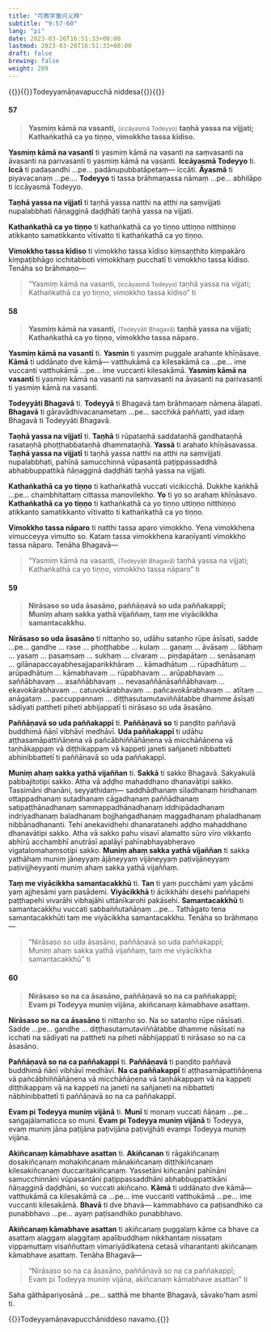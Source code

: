 ```yaml
---
title: "可教学童问义释"
subtitle: "9:57-60"
lang: "pi"
date: 2023-03-26T16:51:33+08:00
lastmod: 2023-03-26T16:51:33+08:00
draft: false
brewing: false
weight: 209
---
```


{{<subtitle>}}{{<suttalink src="cnd13">}}Todeyyamāṇavapucchā niddesa{{</suttalink>}}{{</subtitle>}}

#### 57

> **Yasmiṃ kāmā na vasanti,** <small>(iccāyasmā Todeyyo)</small> **taṇhā yassa na vijjati;**  
> **Kathaṅkathā ca yo tiṇṇo, vimokkho tassa kīdiso.**

**Yasmiṃ kāmā na vasantī** ti yasmiṃ kāmā na vasanti na saṃvasanti na āvasanti na parivasantī ti yasmiṃ kāmā na vasanti. **Iccāyasmā Todeyyo** ti. **Iccā** ti padasandhi …pe… padānupubbatāpetaṃ— iccāti. **Āyasmā** ti piyavacanaṃ …pe…. **Todeyyo** ti tassa brāhmaṇassa nāmaṃ …pe… abhilāpo ti iccāyasmā Todeyyo.

**Taṇhā yassa na vijjatī** ti taṇhā yassa natthi na atthi na saṃvijjati nupalabbhati ñāṇagginā daḍḍhāti taṇhā yassa na vijjati.

**Kathaṅkathā ca yo tiṇṇo** ti kathaṅkathā ca yo tiṇṇo uttiṇṇo nitthiṇṇo atikkanto samatikkanto vītivatto ti kathaṅkathā ca yo tiṇṇo.

**Vimokkho tassa kīdiso** ti vimokkho tassa kīdiso kiṃsaṇṭhito kiṃpakāro kiṃpaṭibhāgo icchitabboti vimokkhaṃ pucchatī ti vimokkho tassa kīdiso. Tenāha so brāhmaṇo—

> “Yasmiṃ kāmā na vasanti, <small>(iccāyasmā Todeyyo)</small> taṇhā yassa na vijjati;  
> Kathaṅkathā ca yo tiṇṇo, vimokkho tassa kīdiso” ti

#### 58

> **Yasmiṃ kāmā na vasanti,** <small>(Todeyyāti Bhagavā)</small> **taṇhā yassa na vijjati;**  
> **Kathaṅkathā ca yo tiṇṇo, vimokkho tassa nāparo.**

**Yasmiṃ kāmā na vasantī** ti. **Yasmin** ti yasmiṃ puggale arahante khīṇāsave. **Kāmā** ti uddānato dve kāmā— vatthukāmā ca kilesakāmā ca …pe… ime vuccanti vatthukāmā …pe… ime vuccanti kilesakāmā. **Yasmiṃ kāmā na vasantī** ti yasmiṃ kāmā na vasanti na saṃvasanti na āvasanti na parivasantī ti yasmiṃ kāmā na vasanti.

**Todeyyāti Bhagavā** ti. **Todeyyā** ti Bhagavā taṃ brāhmaṇaṃ nāmena ālapati. **Bhagavā** ti gāravādhivacanametaṃ …pe… sacchikā paññatti, yad idaṃ Bhagavā ti Todeyyāti Bhagavā.

**Taṇhā yassa na vijjatī** ti. **Taṇhā** ti rūpataṇhā saddataṇhā gandhataṇhā rasataṇhā phoṭṭhabbataṇhā dhammataṇhā. **Yassā** ti arahato khīṇāsavassa. **Taṇhā yassa na vijjatī** ti taṇhā yassa natthi na atthi na saṃvijjati nupalabbhati, pahīnā samucchinnā vūpasantā paṭippassaddhā abhabbuppattikā ñāṇagginā daḍḍhāti taṇhā yassa na vijjati.

**Kathaṅkathā ca yo tiṇṇo** ti kathaṅkathā vuccati vicikicchā. Dukkhe kaṅkhā …pe… chambhitattaṃ cittassa manovilekho. **Yo** ti yo so arahaṃ khīṇāsavo. **Kathaṅkathā ca yo tiṇṇo** ti kathaṅkathā ca yo tiṇṇo uttiṇṇo nitthiṇṇo atikkanto samatikkanto vītivatto ti kathaṅkathā ca yo tiṇṇo.

**Vimokkho tassa nāparo** ti natthi tassa aparo vimokkho. Yena vimokkhena vimucceyya vimutto so. Kataṃ tassa vimokkhena karaṇīyanti vimokkho tassa nāparo. Tenāha Bhagavā—

> “Yasmiṃ kāmā na vasanti, <small>(Todeyyāti Bhagavā)</small> taṇhā yassa na vijjati;  
> Kathaṅkathā ca yo tiṇṇo, vimokkho tassa nāparo” ti

#### 59

> **Nirāsaso so uda āsasāno, paññāṇavā so uda paññakappī;**  
> **Muniṃ ahaṃ sakka yathā vijaññaṃ, taṃ me viyācikkha samantacakkhu.**

**Nirāsaso so uda āsasāno** ti nittaṇho so, udāhu sataṇho rūpe āsīsati, sadde …pe… gandhe … rase … phoṭṭhabbe … kulaṃ … gaṇaṃ … āvāsaṃ … lābhaṃ … yasaṃ … pasaṃsaṃ … sukhaṃ … cīvaraṃ … piṇḍapātaṃ … senāsanaṃ … gilānapaccayabhesajjaparikkhāraṃ … kāmadhātuṃ … rūpadhātuṃ … arūpadhātuṃ … kāmabhavaṃ … rūpabhavaṃ … arūpabhavaṃ … saññābhavaṃ … asaññābhavaṃ … nevasaññānāsaññābhavaṃ … ekavokārabhavaṃ … catuvokārabhavaṃ … pañcavokārabhavaṃ … atītaṃ … anāgataṃ … paccuppannaṃ … diṭṭhasutamutaviññātabbe dhamme āsīsati sādiyati pattheti piheti abhijappatī ti nirāsaso so uda āsasāno.

**Paññāṇavā so uda paññakappī** ti. **Paññāṇavā so** ti paṇḍito paññavā buddhimā ñāṇī vibhāvī medhāvī. **Uda paññakappī** ti udāhu aṭṭhasamāpattiñāṇena vā pañcābhiññāñāṇena vā micchāñāṇena vā taṇhākappaṃ vā diṭṭhikappaṃ vā kappeti janeti sañjaneti nibbatteti abhinibbattetī ti paññāṇavā so uda paññakappī.

**Muniṃ ahaṃ sakka yathā vijaññan** ti. **Sakkā** ti sakko Bhagavā. Sakyakulā pabbajitotipi sakko. Atha vā aḍḍho mahaddhano dhanavātipi sakko. Tassimāni dhanāni, seyyathidaṃ— saddhādhanaṃ sīladhanaṃ hiridhanaṃ ottappadhanaṃ sutadhanaṃ cāgadhanaṃ paññādhanaṃ satipaṭṭhānadhanaṃ sammappadhānadhanaṃ iddhipādadhanaṃ indriyadhanaṃ baladhanaṃ bojjhaṅgadhanaṃ maggadhanaṃ phaladhanaṃ nibbānadhananti. Tehi anekavidhehi dhanaratanehi aḍḍho mahaddhano dhanavātipi sakko. Atha vā sakko pahu visavī alamatto sūro vīro vikkanto abhīrū acchambhī anutrāsī apalāyī pahīnabhayabheravo vigatalomahaṃsotipi sakko. **Muniṃ ahaṃ sakka yathā vijaññan** ti sakka yathāhaṃ muniṃ jāneyyaṃ ājāneyyaṃ vijāneyyaṃ paṭivijāneyyaṃ paṭivijjheyyanti muniṃ ahaṃ sakka yathā vijaññaṃ.

**Taṃ me viyācikkha samantacakkhū** ti. **Tan** ti yaṃ pucchāmi yaṃ yācāmi yaṃ ajjhesāmi yaṃ pasādemi. **Viyācikkhā** ti ācikkhāhi desehi paññapehi paṭṭhapehi vivarāhi vibhajāhi uttānīkarohi pakāsehi. **Samantacakkhū** ti samantacakkhu vuccati sabbaññutañāṇaṃ …pe… Tathāgato tena samantacakkhūti taṃ me viyācikkha samantacakkhu. Tenāha so brāhmaṇo—

> “Nirāsaso so uda āsasāno, paññāṇavā so uda paññakappī;  
> Muniṃ ahaṃ sakka yathā vijaññaṃ, taṃ me viyācikkha samantacakkhū” ti

#### 60

> **Nirāsaso so na ca āsasāno, paññāṇavā so na ca paññakappī;**  
> **Evam pi Todeyya muniṃ vijāna, akiñcanaṃ kāmabhave asattaṃ.**

**Nirāsaso so na ca āsasāno** ti nittaṇho so. Na so sataṇho rūpe nāsīsati. Sadde …pe… gandhe … diṭṭhasutamutaviññātabbe dhamme nāsīsati na icchati na sādiyati na pattheti na piheti nābhijappatī ti nirāsaso so na ca āsasāno.

**Paññāṇavā so na ca paññakappī** ti. **Paññāṇavā** ti paṇḍito paññavā buddhimā ñāṇī vibhāvī medhāvī. **Na ca paññakappī** ti aṭṭhasamāpattiñāṇena vā pañcābhiññāñāṇena vā micchāñāṇena vā taṇhākappaṃ vā na kappeti diṭṭhikappaṃ vā na kappeti na janeti na sañjaneti na nibbatteti nābhinibbattetī ti paññāṇavā so na ca paññakappī.

**Evam pi Todeyya muniṃ vijānā** ti. **Munī** ti monaṃ vuccati ñāṇaṃ …pe… saṅgajālamaticca so muni. **Evam pi Todeyya muniṃ vijānā** ti Todeyya, evaṃ muniṃ jāna paṭijāna paṭivijāna paṭivijjhāti evampi Todeyya muniṃ vijāna.

**Akiñcanaṃ kāmabhave asattan** ti. **Akiñcanan** ti rāgakiñcanaṃ dosakiñcanaṃ mohakiñcanaṃ mānakiñcanaṃ diṭṭhikiñcanaṃ kilesakiñcanaṃ duccaritakiñcanaṃ. Yassetāni kiñcanāni pahīnāni samucchinnāni vūpasantāni paṭippassaddhāni abhabbuppattikāni ñāṇagginā daḍḍhāni, so vuccati akiñcano. **Kāmā** ti uddānato dve kāmā— vatthukāmā ca kilesakāmā ca …pe… ime vuccanti vatthukāmā …pe… ime vuccanti kilesakāmā. **Bhavā** ti dve bhavā— kammabhavo ca paṭisandhiko ca punabbhavo …pe… ayaṃ paṭisandhiko punabbhavo.

**Akiñcanaṃ kāmabhave asattan** ti akiñcanaṃ puggalaṃ kāme ca bhave ca asattaṃ alaggaṃ alaggitaṃ apalibuddhaṃ nikkhantaṃ nissaṭaṃ vippamuttaṃ visaññuttaṃ vimariyādikatena cetasā viharantanti akiñcanaṃ kāmabhave asattaṃ. Tenāha Bhagavā—

> “Nirāsaso so na ca āsasāno, paññāṇavā so na ca paññakappī;  
> Evam pi Todeyya muniṃ vijāna, akiñcanaṃ kāmabhave asattan” ti

Saha gāthāpariyosānā …pe… satthā me bhante Bhagavā, sāvako’ham asmī ti.

{{<eof>}}Todeyyamāṇavapucchāniddeso navamo.{{</eof>}}